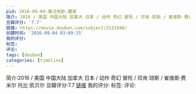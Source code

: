 ```yaml
---
pid: 2016-09-04-看过电影-魔兽
简介: 2016 / 美国 中国大陆 加拿大 日本 / 动作 奇幻 冒险 / 邓肯·琼斯 / 崔维斯·费米尔 托比·凯贝尔
豆瓣评分: '7.7'
链接: https://movie.douban.com/subject/2131940/
创建时间: '2016-09-04 03:09:15'
我的评分:
标签:
评论:
tags: [douban]
categories: [timeline]
---
```

简介:2016 / 美国 中国大陆 加拿大 日本 / 动作 奇幻 冒险 / 邓肯·琼斯 / 崔维斯·费米尔 托比·凯贝尔
豆瓣评分:7.7
[链接](https://movie.douban.com/subject/2131940/)
我的评分:
标签:
评论:
